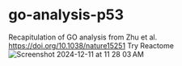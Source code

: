 # go-analysis-p53
Recapitulation of GO analysis from Zhu et al. https://doi.org/10.1038/nature15251
Try Reactome
![Screenshot 2024-12-11 at 11 28 03 AM](https://github.com/user-attachments/assets/23b68978-d75a-4613-8ff6-ec43e659e417)
